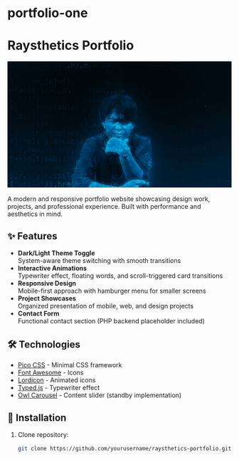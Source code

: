 # portfolio-one

# Raysthetics Portfolio

![Preview](./assets/images/backgroundImg00.jpg)

A modern and responsive portfolio website showcasing design work, projects, and professional experience. Built with performance and aesthetics in mind.

## ✨ Features

-   **Dark/Light Theme Toggle**  
    System-aware theme switching with smooth transitions
-   **Interactive Animations**  
    Typewriter effect, floating words, and scroll-triggered card transitions
-   **Responsive Design**  
    Mobile-first approach with hamburger menu for smaller screens
-   **Project Showcases**  
    Organized presentation of mobile, web, and design projects
-   **Contact Form**  
    Functional contact section (PHP backend placeholder included)

## 🛠 Technologies

-   [Pico CSS](https://picocss.com/) - Minimal CSS framework
-   [Font Awesome](https://fontawesome.com/) - Icons
-   [Lordicon](https://lordicon.com/) - Animated icons
-   [Typed.js](https://mattboldt.com/demos/typed-js/) - Typewriter effect
-   [Owl Carousel](https://owlcarousel2.github.io/OwlCarousel2/) - Content slider (standby implementation)

## 🚀 Installation

1. Clone repository:
    ```bash
    git clone https://github.com/yourusername/raysthetics-portfolio.git
    ```
